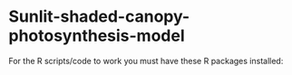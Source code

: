 # Sunlit-shaded-canopy-photosynthesis-model
For the R scripts/code to work you must have these R packages installed:
